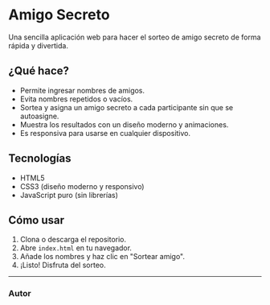 # Amigo Secreto
Una sencilla aplicación web para hacer el sorteo de amigo secreto de forma rápida y divertida.
## ¿Qué hace?
- Permite ingresar nombres de amigos.
- Evita nombres repetidos o vacíos.
- Sortea y asigna un amigo secreto a cada participante sin que se autoasigne.
- Muestra los resultados con un diseño moderno y animaciones.
- Es responsiva para usarse en cualquier dispositivo.
## Tecnologías
- HTML5
- CSS3 (diseño moderno y responsivo)
- JavaScript puro (sin librerías)
## Cómo usar
1. Clona o descarga el repositorio.
2. Abre `index.html` en tu navegador.
3. Añade los nombres y haz clic en "Sortear amigo".
4. ¡Listo! Disfruta del sorteo.
---
### Autor

